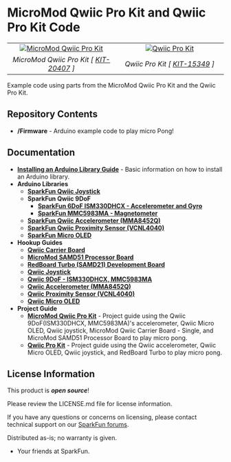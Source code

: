 MicroMod Qwiic Pro Kit and Qwiic Pro Kit Code
========================================

<table class="table table-hover table-striped table-bordered">
  <tr align="center">
   <td width="50%"><a href="https://www.sparkfun.com/products/20407"><img src="https://cdn.sparkfun.com/assets/learn_tutorials/2/6/8/2/MicroMod_Qwiic_Pro_Kit_MicroOLED-Mounted__Proximity_Joystick_ISM330DHCX_Accelerometer.jpg" alt="MicroMod Qwiic Pro Kit"></a></td>
   <td width="50%"><a href="https://www.sparkfun.com/products/15349"><img src="https://cdn.sparkfun.com/r/600-600/assets/learn_tutorials/9/0/3/Qwiic_Starter_Kit_Daisy_Chained_I2C.jpg" alt="Qwiic Pro Kit "></a></td>
  </tr>
  <tr align="center">
   <td><i>MicroMod Qwiic Pro Kit [ <a href="https://www.sparkfun.com/products/20407">KIT-20407</a> ]</i></td>
   <td><i>Qwiic Pro Kit [ <a href="https://www.sparkfun.com/products/15349">KIT-15349</a> ]</i></td>
  </tr>
</table>
 
Example code using parts from the MicroMod Qwiic Pro Kit and the Qwiic Pro Kit.

Repository Contents
-------------------

* **/Firmware** - Arduino example code to play micro Pong!

Documentation
--------------

* **[Installing an Arduino Library Guide](https://learn.sparkfun.com/tutorials/installing-an-arduino-library)** - Basic information on how to install an Arduino library.
* **Arduino Libraries**
  * **[SparkFun Qwiic Joystick](https://github.com/sparkfun/SparkFun_Qwiic_Joystick_Arduino_Library)**
  * **SparkFun Qwiic 9DoF**
    * **[SparkFun 6DoF ISM330DHCX - Accelerometer and Gyro](https://github.com/sparkfun/SparkFun_6DoF_ISM330DHCX_Arduino_Library)**
    * **[SparkFun MMC5983MA - Magnetometer](https://github.com/sparkfun/SparkFun_MMC5983MA_Magnetometer_Arduino_Library)**
  * **[SparkFun Qwiic Accelerometer (MMA8452Q)](https://github.com/sparkfun/SparkFun_MMA8452Q_Arduino_Library)**
  * **[SparkFun Qwiic Proximity Sensor (VCNL4040)](https://github.com/sparkfun/SparkFun_VCNL4040_Arduino_Library)**
  * **[SparkFun Micro OLED](https://github.com/sparkfun/SparkFun_Micro_OLED_Arduino_Library)**
* **Hookup Guides**
  * **[Qwiic Carrier Board](https://learn.sparkfun.com/tutorials/qwiic-carrier-board-hookup-guide)**
  * **[MicroMod SAMD51 Processor Board](https://learn.sparkfun.com/tutorials/micromod-samd51-processor-board-hookup-guide)**
  * **[RedBoard Turbo (SAMD21) Development Board](https://learn.sparkfun.com/tutorials/redboard-turbo-hookup-guide)**
  * **[Qwiic Joystick](https://learn.sparkfun.com/tutorials/qwiic-joystick-hookup-guide)**
  * **[Qwiic 9DoF - ISM330DHCX, MMC5983MA]( https://learn.sparkfun.com/tutorials/qwiic-9dof---ism330dhcx-mmc5983ma-hookup-guide)**
  * **[Qwiic Accelerometer (MMA8452Q)](https://learn.sparkfun.com/tutorials/qwiic-accelerometer-mma8452q-hookup-guide)**
  * **[Qwiic Proximity Sensor (VCNL4040)](https://learn.sparkfun.com/tutorials/qwiic-proximity-sensor-vcnl4040-hookup-guide)**
  * **[Qwiic Micro OLED](https://learn.sparkfun.com/tutorials/qwiic-micro-oled-hookup-guide)** 
* **Project Guide**
  * **[MicroMod Qwiic Pro Kit](https://learn.sparkfun.com/tutorials/qwiic-pro-kit-project-guide)** - Project guide using the Qwiic 9DoF(ISM330DHCX, MMC5983MA)'s accelerometer, Qwiic Micro OLED, Qwiic joystick, MicroMod Qwiic Carrier Board - Single, and MicroMod SAMD51 Processor Board to play micro pong.
  * **[Qwiic Pro Kit](https://learn.sparkfun.com/tutorials/qwiic-pro-kit-project-guide)** - Project guide using the Qwiic accelerometer, Qwiic Micro OLED, Qwiic joystick, and RedBoard Turbo to play micro pong.

License Information
-------------------

This product is _**open source**_! 

Please review the LICENSE.md file for license information. 

If you have any questions or concerns on licensing, please contact technical support on our [SparkFun forums](https://forum.sparkfun.com/viewforum.php?f=152).

Distributed as-is; no warranty is given.

- Your friends at SparkFun.

_<COLLABORATION CREDIT>_
